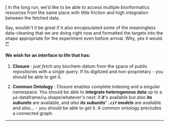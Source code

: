 
[ In the long run, we'd like to be able to access multiple bionformatics resources from the same place with little friction and high integration between the fetched data.

Say, wouldn't it be great if it also encapsulated some of the meaningless data-cleaning that we are doing right now and formatted the targets into the shape appropriate for the experiment even before arrival. Why, yes it would. ][*](#auditory)


#### We wish for an interface to life that has:

1. **Closure** : *just fetch* any biochem-datum from the space of public repositories with a single query. If its digitized and non-proprietary - you should be able to get it. 

2. **Common Ontology** : Closure enables complete indexing and a singular namespace. You should be able to **integrate heterogenous data** up to a ```pd```-dataframe/```np```.shape/whatever's next: if ***it***'s available but *also* ***its subunits*** are available, and *also* ***its subunits' ```.cif``` models*** are available and *also*... - you should be able to get it. A common ontology precludes a connected graph. 
___








